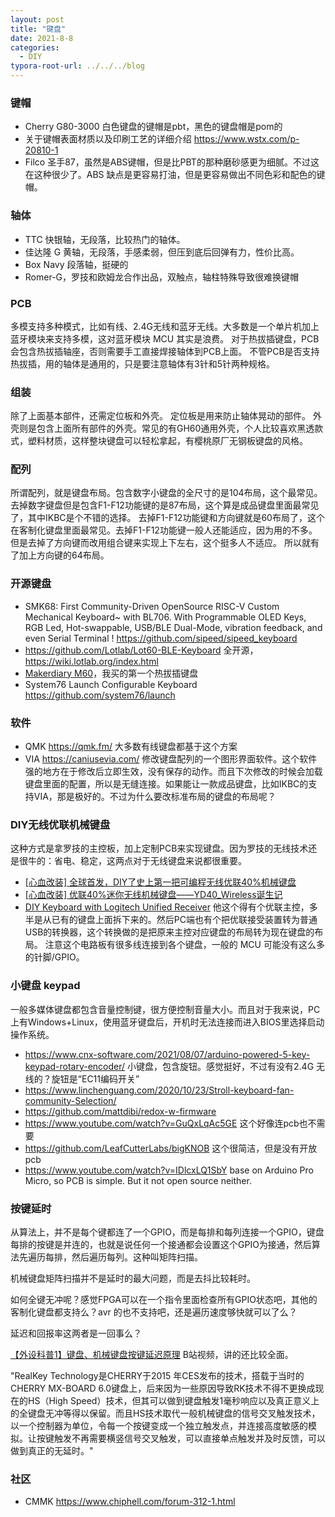 ```yaml
---
layout: post
title: "键盘"
date: 2021-8-8
categories:
  - DIY
typora-root-url: ../../../blog
---
```


### 键帽
* Cherry G80-3000 白色键盘的键帽是pbt，黑色的键盘帽是pom的
* 关于键帽表面材质以及印刷工艺的详细介绍 <https://www.wstx.com/p-20810-1>
* Filco 圣手87，虽然是ABS键帽，但是比PBT的那种磨砂感更为细腻。不过这在这种很少了。ABS 缺点是更容易打油，但是更容易做出不同色彩和配色的键帽。

### 轴体
* TTC 快银轴，无段落，比较热门的轴体。
* 佳达隆 G 黄轴，无段落，手感柔弱，但压到底后回弹有力，性价比高。
* Box Navy 段落轴，挺硬的
* Romer-G，罗技和欧姆龙合作出品，双触点，轴柱特殊导致很难换键帽

### PCB
多模支持多种模式，比如有线、2.4G无线和蓝牙无线。大多数是一个单片机加上蓝牙模块来支持多模，这对蓝牙模块 MCU 其实是浪费。
对于热拔插键盘，PCB会包含热拔插轴座，否则需要手工直接焊接轴体到PCB上面。
不管PCB是否支持热拔插，用的轴体是通用的，只是要注意轴体有3针和5针两种规格。

### 组装
除了上面基本部件，还需定位板和外壳。
定位板是用来防止轴体晃动的部件。
外壳则是包含上面所有部件的外壳。常见的有GH60通用外壳，个人比较喜欢黑透款式，塑料材质，这样整块键盘可以轻松拿起，有樱桃原厂无钢板键盘的风格。

### 配列
所谓配列，就是键盘布局。包含数字小键盘的全尺寸的是104布局，这个最常见。去掉数字键盘但是包含F1-F12功能键的是87布局，这个算是成品键盘里面最常见了，其中IKBC是个不错的选择。
去掉F1-F12功能键和方向键就是60布局了，这个在客制化键盘里面最常见。去掉F1-F12功能键一般人还能适应，因为用的不多。但是去掉了方向键而改用组合键来实现上下左右，这个挺多人不适应。
所以就有了加上方向键的64布局。

### 开源键盘
* SMK68: First Community-Driven OpenSource RISC-V Custom Mechanical Keyboard~ with BL706. With Programmable OLED Keys, RGB Led, Hot-swappable, USB/BLE Dual-Mode, vibration feedback, and even Serial Terminal ! <https://github.com/sipeed/sipeed_keyboard>
* <https://github.com/Lotlab/Lot60-BLE-Keyboard>  全开源，<https://wiki.lotlab.org/index.html>
* [Makerdiary M60](https://makerdiary.com/pages/m60-mechanical-keyboard)，我买的第一个热拔插键盘
* System76 Launch Configurable Keyboard <https://github.com/system76/launch>

### 软件
* QMK <https://qmk.fm/> 大多数有线键盘都基于这个方案
* VIA <https://caniusevia.com/> 修改键盘配列的一个图形界面软件。这个软件强的地方在于修改后立即生效，没有保存的动作。而且下次修改的时候会加载键盘里面的配置，所以是无缝连接。如果能让一款成品键盘，比如IKBC的支持VIA，那是极好的。不过为什么要改标准布局的键盘的布局呢？

### DIY无线优联机械键盘
这种方式是拿罗技的主控板，加上定制PCB来实现键盘。因为罗技的无线技术还是很牛的：省电、稳定，这两点对于无线键盘来说都很重要。
* [[心血改装] 全球首发，DIY了史上第一把可编程无线优联40%机械键盘](https://www.chiphell.com/thread-1499401-1-1.html )
* [[心血改装] 优联40%迷你无线机械键盘——YD40_Wireless诞生记](https://www.chiphell.com/thread-1560853-1-1.html )
* [DIY Keyboard with Logitech Unified Receiver](https://geekhack.org/index.php?topic=58848.0)
他这个得有个优联主控，多半是从已有的键盘上面拆下来的。然后PC端也有个把优联接受装置转为普通USB的转换器，这个转换做的是把原来主控对应键盘的布局转为现在键盘的布局。 注意这个电路板有很多线连接到各个键盘，一般的 MCU 可能没有这么多的针脚/GPIO。

### 小键盘 keypad
一般多媒体键盘都包含音量控制键，很方便控制音量大小。而且对于我来说，PC上有Windows+Linux，使用蓝牙键盘后，开机时无法连接而进入BIOS里选择启动操作系统。
* <https://www.cnx-software.com/2021/08/07/arduino-powered-5-key-keypad-rotary-encoder/>  小键盘，包含旋钮。感觉挺好，不过有没有2.4G 无线的？旋钮是“EC11编码开关”
* <https://www.linchenguang.com/2020/10/23/Stroll-keyboard-fan-community-Selection/>
* <https://github.com/mattdibi/redox-w-firmware>
* <https://www.youtube.com/watch?v=GuQxLqAc5GE> 这个好像连pcb也不需要
* <https://github.com/LeafCutterLabs/bigKNOB> 这个很简洁，但是没有开放pcb
* <https://www.youtube.com/watch?v=IDlcxLQ1SbY> base on Arduino Pro Micro, so PCB is simple. But it not open source neither.

### 按键延时
从算法上，并不是每个键都连了一个GPIO，而是每排和每列连接一个GPIO，键盘每排的按键是并连的，也就是说任何一个接通都会设置这个GPIO为接通，然后算法先遍历每排，然后遍历每列。这种叫矩阵扫描。

机械键盘矩阵扫描并不是延时的最大问题，而是去抖比较耗时。

如何全键无冲呢？感觉FPGA可以在一个指令里面检查所有GPIO状态吧，其他的客制化键盘都支持么？avr 的也不支持吧，还是遍历速度够快就可以了么？

延迟和回报率这两者是一回事么？

[【外设科普1】键盘、机械键盘按键延迟原理](https://www.bilibili.com/video/BV1Cs411V756?spm_id_from=333.999.0.0) B站视频，讲的还比较全面。

"RealKey Technology是CHERRY于2015 年CES发布的技术，搭载于当时的 CHERRY MX-BOARD 6.0键盘上，后来因为一些原因导致RK技术不得不更换成现在的HS（High Speed）技术，但其可以做到键盘触发1毫秒响应以及真正意义上的全键盘无冲等得以保留。而且HS技术取代一般机械键盘的信号交叉触发技术，以一个控制器为单位，令每一个按键变成一个独立触发点，并连接高度敏感的模拟。让按键触发不再需要横竖信号交叉触发，可以直接单点触发并及时反馈，可以做到真正的无延时。"

### 社区
* CMMK <https://www.chiphell.com/forum-312-1.html>